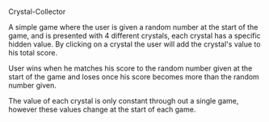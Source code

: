 Crystal-Collector

A simple game where the user is given a random number at the start of the game, and is presented with 4 different crystals, each crystal has a specific hidden value. By clicking on a crystal the user will add the crystal's value to his total score.

User wins when he matches his score to the random number given at the start of the game and loses once his score becomes more than the random number given.

The value of each crystal is only constant through out a single game, however these values change at the start of each game.
